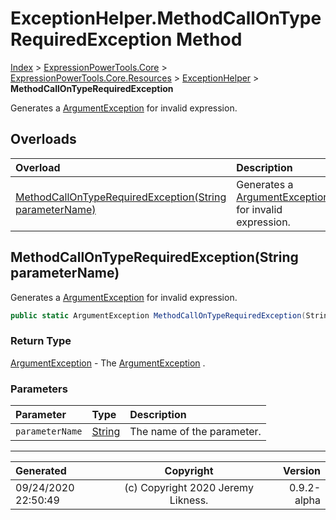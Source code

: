 ﻿# ExceptionHelper.MethodCallOnTypeRequiredException Method

[Index](../index.md) > [ExpressionPowerTools.Core](ExpressionPowerTools.Core.a.md) > [ExpressionPowerTools.Core.Resources](ExpressionPowerTools.Core.Resources.n.md) > [ExceptionHelper](ExpressionPowerTools.Core.Resources.ExceptionHelper.cs.md) > **MethodCallOnTypeRequiredException**

Generates a [ArgumentException](https://docs.microsoft.com/dotnet/api/system.argumentexception) for invalid expression.

## Overloads

| Overload | Description |
| :-- | :-- |
| [MethodCallOnTypeRequiredException(String parameterName)](#methodcallontyperequiredexceptionstring-parametername) | Generates a [ArgumentException](https://docs.microsoft.com/dotnet/api/system.argumentexception) for invalid expression. |
## MethodCallOnTypeRequiredException(String parameterName)

Generates a [ArgumentException](https://docs.microsoft.com/dotnet/api/system.argumentexception) for invalid expression.

```csharp
public static ArgumentException MethodCallOnTypeRequiredException(String parameterName)
```

### Return Type

 [ArgumentException](https://docs.microsoft.com/dotnet/api/system.argumentexception)  - The [ArgumentException](https://docs.microsoft.com/dotnet/api/system.argumentexception) .

### Parameters

| Parameter | Type | Description |
| :-- | :-- | :-- |
| `parameterName` | [String](https://docs.microsoft.com/dotnet/api/system.string) | The name of the parameter. |



---

| Generated | Copyright | Version |
| :-- | :-: | --: |
| 09/24/2020 22:50:49 | (c) Copyright 2020 Jeremy Likness. | 0.9.2-alpha |
